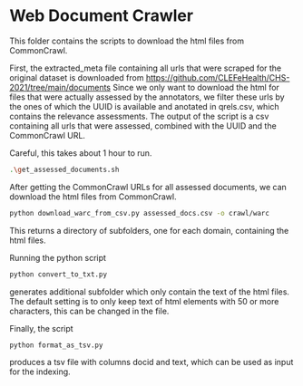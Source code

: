 # Web Document Crawler

This folder contains the scripts to download the html files from CommonCrawl.

First, the extracted_meta file containing all urls that were scraped for the original dataset is downloaded from https://github.com/CLEFeHealth/CHS-2021/tree/main/documents
Since we only want to download the html for files that were actually assessed by the annotators, we filter these urls by the ones of which the UUID is available and anotated in qrels.csv, which contains the relevance assessments.
The output of the script is a csv containing all urls that were assessed, combined with the UUID and the CommonCrawl URL.

Careful, this takes about 1 hour to run.

```bash
.\get_assessed_documents.sh
```

After getting the CommonCrawl URLs for all assessed documents, we can download the html files from CommonCrawl.

```bash
python download_warc_from_csv.py assessed_docs.csv -o crawl/warc
```

This returns a directory of subfolders, one for each domain, containing the html files.

Running the python script
```bash
python convert_to_txt.py
```
generates additional subfolder which only contain the text of the html files.
The default setting is to only keep text of html elements with 50 or more characters, this can be changed in the file.

Finally, the script
```bash
python format_as_tsv.py
```
produces a tsv file with columns docid and text, which can be used as input for the indexing.